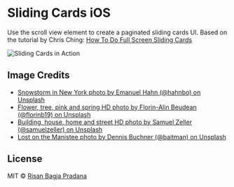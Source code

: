 # Sliding Cards iOS

Use the scroll view element to create a paginated sliding cards UI.
Based on the tutorial by Chris Ching: [How To Do Full Screen Sliding Cards](https://www.youtube.com/watch?v=vdzj1EzjqNg)

![Sliding Cards in Action](https://media.giphy.com/media/EQBBtahcZ36yS4ATKz/giphy.gif)

## Image Credits

* [Snowstorm in New York photo by Emanuel Hahn (@hahnbo) on Unsplash](https://unsplash.com/photos/ozFULp0jV9M)
* [Flower, tree, pink and spring HD photo by Florin-Alin Beudean (@florinb19) on Unsplash](https://unsplash.com/photos/NfTouAIkFMg)
* [Building, house, home and street HD photo by Samuel Zeller (@samuelzeller) on Unsplash](https://unsplash.com/photos/NsrgAyEpTHQ)
* [Lost on the Manistee photo by Dennis Buchner (@baitman) on Unsplash](https://unsplash.com/photos/MrCnb3XMSrg)

## License

MIT © [Risan Bagja Pradana](https://risan.io)
